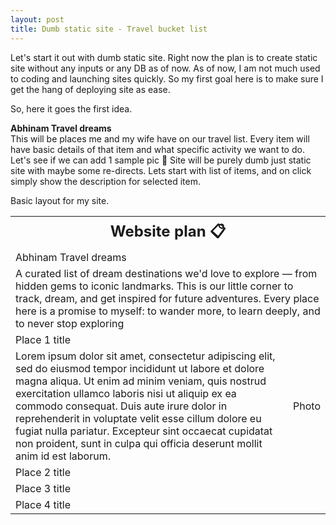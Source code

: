 ```yaml
---
layout: post
title: Dumb static site - Travel bucket list
---
```


Let's start it out with dumb static site. Right now the plan is to create static site without any inputs or any DB as of now. As of now, I am not much used to coding and launching sites quickly. So my first goal here is to make sure I get the hang of deploying site as ease. <br />

So, here it goes the first idea.

<strong>Abhinam Travel dreams</strong><br >
This will be places me and my wife have on our travel list. Every item will have basic details of that item and what specific activity we want to do. Let's see if we can add 1 sample pic 🤔
Site will be purely dumb just static site with maybe some re-directs. Lets start with list of items, and on click simply show the description for selected item. 

Basic layout for my site.


<table>
  
  <tr>
    <th colspan="2" style="text-align: center; font-size: 1.5em;">
      Website plan 📋
    </th>
  </tr>
  <tr>
    <td colspan="2">Abhinam Travel dreams</td>
  </tr>
  <tr>
    <td colspan="2">A curated list of dream destinations we'd love to explore — from hidden gems to iconic landmarks. This is our little corner to track, dream, and get inspired for future adventures. Every place here is a promise to myself: to wander more, to learn deeply, and to never stop exploring</td>
  </tr>
  <tr>
      <td colspan="2">Place 1 title</td>
  </tr>
  <tr>
    <td>Lorem ipsum dolor sit amet, consectetur adipiscing elit, sed do eiusmod tempor incididunt ut labore et dolore magna aliqua. Ut enim ad minim veniam, quis nostrud exercitation ullamco laboris nisi ut aliquip ex ea commodo consequat. Duis aute irure dolor in reprehenderit in voluptate velit esse cillum dolore eu fugiat nulla pariatur. Excepteur sint occaecat cupidatat non proident, sunt in culpa qui officia deserunt mollit anim id est laborum.</td>
    <td>Photo</td>
  </tr>
  
  <tr>
      <td colspan="2">Place 2 title</td>
  </tr>
  <tr>
      <td colspan="2">Place 3 title</td>
  </tr>
  
  <tr>
      <td colspan="2">Place 4 title</td>
  </tr>
</table>

